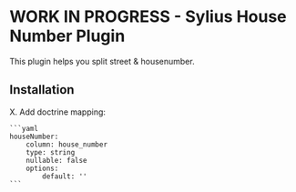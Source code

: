 # WORK IN PROGRESS - Sylius House Number Plugin

This plugin helps you split street & housenumber.

## Installation

X. Add doctrine mapping:

    ```yaml
    houseNumber:
        column: house_number
        type: string
        nullable: false
        options:
            default: ''
    ```

